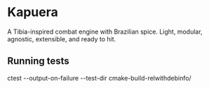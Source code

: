 # Kapuera

A Tibia-inspired combat engine with Brazilian spice.
Light, modular, agnostic, extensible, and ready to hit.

## Running tests
ctest --output-on-failure --test-dir cmake-build-relwithdebinfo/